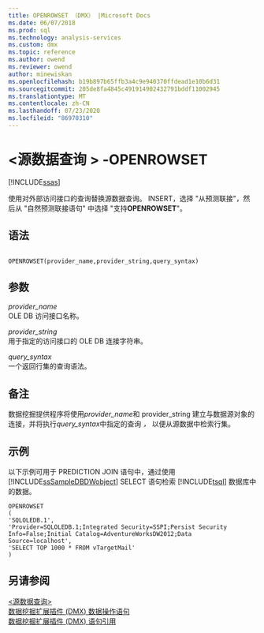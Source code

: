 ```yaml
---
title: OPENROWSET （DMX） |Microsoft Docs
ms.date: 06/07/2018
ms.prod: sql
ms.technology: analysis-services
ms.custom: dmx
ms.topic: reference
ms.author: owend
ms.reviewer: owend
author: minewiskan
ms.openlocfilehash: b19b897b65ffb3a4c9e940370ffdead1e10b6d31
ms.sourcegitcommit: 205de8fa4845c491914902432791bddf11002945
ms.translationtype: MT
ms.contentlocale: zh-CN
ms.lasthandoff: 07/23/2020
ms.locfileid: "86970310"
---
```

# <a name="ltsource-data-querygt---openrowset"></a>&lt;源数据查询 &gt; -OPENROWSET
[!INCLUDE[ssas](../includes/applies-to-version/ssas.md)]

  使用对外部访问接口的查询替换源数据查询。 INSERT，选择 "从预测联接"，然后从 "自然预测联接语句" 中选择 "支持**OPENROWSET**"。  
  
## <a name="syntax"></a>语法  
  
```  
  
OPENROWSET(provider_name,provider_string,query_syntax)  
```  
  
## <a name="arguments"></a>参数  
 *provider_name*  
 OLE DB 访问接口名称。  
  
 *provider_string*  
 用于指定的访问接口的 OLE DB 连接字符串。   
  
 *query_syntax*  
 一个返回行集的查询语法。  
  
## <a name="remarks"></a>备注  
 数据挖掘提供程序将使用*provider_name*和 provider_string 建立与数据源对象的连接，并将执行*query_syntax*中指定的查询 *，* 以便从源数据中检索行集。  
  
## <a name="examples"></a>示例  
 以下示例可用于 PREDICTION JOIN 语句中，通过使用 [!INCLUDE[ssSampleDBDWobject](../includes/sssampledbdwobject-md.md)] SELECT 语句检索 [!INCLUDE[tsql](../includes/tsql-md.md)] 数据库中的数据。  
  
```  
OPENROWSET  
(  
'SQLOLEDB.1',  
'Provider=SQLOLEDB.1;Integrated Security=SSPI;Persist Security     Info=False;Initial Catalog=AdventureWorksDW2012;Data Source=localhost',  
'SELECT TOP 1000 * FROM vTargetMail'  
)  
```  
  
## <a name="see-also"></a>另请参阅  
 [&#60;源数据查询&#62;](../dmx/source-data-query.md)   
 [数据挖掘扩展插件 &#40;DMX&#41; 数据操作语句](../dmx/dmx-statements-data-manipulation.md)   
 [数据挖掘扩展插件 (DMX) 语句引用](../dmx/data-mining-extensions-dmx-statements.md)  
  
  
